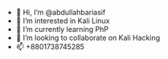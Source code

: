 - 👋 Hi, I’m @abdullahbariasif
- 👀 I’m interested in Kali Linux
- 🌱 I’m currently learning PhP
- 💞️ I’m looking to collaborate on Kali Hacking
- 📫 +8801738745285

<!---
abdullahbariasif/abdullahbariasif is a ✨ special ✨ repository because its `README.md` (this file) appears on your GitHub profile.
You can click the Preview link to take a look at your changes.
--->
